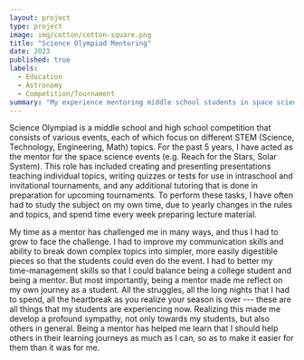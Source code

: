 ```yaml
---
layout: project
type: project
image: img/cotton/cotton-square.png
title: "Science Olympiad Mentoring"
date: 2023
published: true
labels:
  - Education
  - Astronomy
  - Competition/Tournament
summary: "My experience mentoring middle school students in space science for Science Olympiad."
---
```


Science Olympiad is a middle school and high school competition that consists of various events, each of which focus on different STEM (Science, Technology, Engineering, Math) topics. For the past 5 years, I have acted as the mentor for the space science events (e.g. Reach for the Stars, Solar System). This role has included creating and presenting presentations teaching individual topics, writing quizzes or tests for use in intraschool and invitational tournaments, and any additional tutoring that is done in preparation for upcoming tournaments. To perform these tasks, I have often had to study the subject on my own time, due to yearly changes in the rules and topics, and spend time every week preparing lecture material.

My time as a mentor has challenged me in many ways, and thus I had to grow to face the challenge. I had to improve my communication skills and ability to break down complex topics into simpler, more easily digestible pieces so that the students could even do the event. I had to better my time-management skills so that I could balance being a college student and being a mentor. But most importantly, being a mentor made me reflect on my own journey as a student. All the struggles, all the long nights that I had to spend, all the heartbreak as you realize your season is over --- these are all things that my students are experiencing now. Realizing this made me develop a profound sympathy, not only towards my students, but also others in general. Being a mentor has helped me learn that I should help others in their learning journeys as much as I can, so as to make it easier for them than it was for me.
